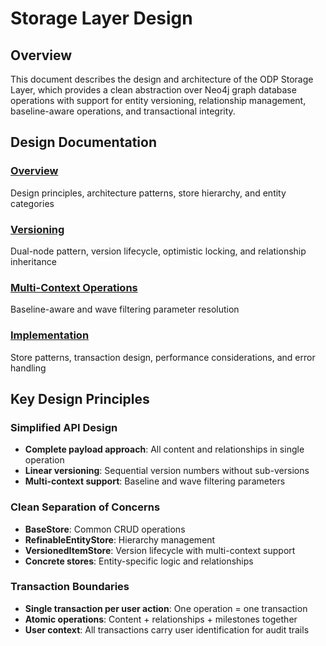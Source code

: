 # Storage Layer Design

## Overview
This document describes the design and architecture of the ODP Storage Layer, which provides a clean abstraction over Neo4j graph database operations with support for entity versioning, relationship management, baseline-aware operations, and transactional integrity.

## Design Documentation

### [Overview](Store-Layer-Design-Overview.md)
Design principles, architecture patterns, store hierarchy, and entity categories

### [Versioning](Store-Layer-Design-Versioning.md)
Dual-node pattern, version lifecycle, optimistic locking, and relationship inheritance

### [Multi-Context Operations](Store-Layer-Design-Multi-Context.md)
Baseline-aware and wave filtering parameter resolution

### [Implementation](Store-Layer-Design-Implementation.md)
Store patterns, transaction design, performance considerations, and error handling

## Key Design Principles

### Simplified API Design
- **Complete payload approach**: All content and relationships in single operation
- **Linear versioning**: Sequential version numbers without sub-versions
- **Multi-context support**: Baseline and wave filtering parameters

### Clean Separation of Concerns
- **BaseStore**: Common CRUD operations
- **RefinableEntityStore**: Hierarchy management
- **VersionedItemStore**: Version lifecycle with multi-context support
- **Concrete stores**: Entity-specific logic and relationships

### Transaction Boundaries
- **Single transaction per user action**: One operation = one transaction
- **Atomic operations**: Content + relationships + milestones together
- **User context**: All transactions carry user identification for audit trails